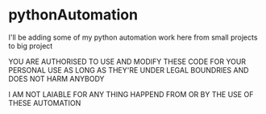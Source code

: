 # pythonAutomation
I'll be adding some of my python automation work here from small projects to big project


YOU ARE AUTHORISED TO USE AND MODIFY THESE CODE FOR YOUR PERSONAL USE AS LONG AS THEY'RE UNDER LEGAL BOUNDRIES AND DOES NOT HARM ANYBODY

I AM NOT LAIABLE FOR ANY THING HAPPEND FROM OR BY THE USE OF THESE AUTOMATION
